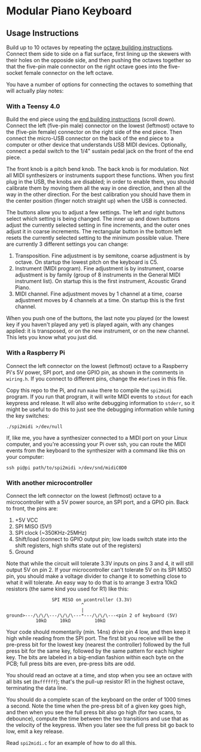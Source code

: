 # Modular Piano Keyboard

## Usage Instructions

Build up to 10 octaves by repeating the [octave building instructions](BUILD.md). Connect them side to side on a flat surface, first lining up the skewers with their holes on the opposide side, and then pushing the octaves together so that the five-pin male connector on the right octave goes into the five-socket female connector on the left octave.

You have a number of options for connecting the octaves to something that will actually play notes:

### With a Teensy 4.0

Build the end piece using the [end building instructions](BUILD.md) (scroll down). Connect the left (five-pin male) connector on the lowest (leftmost) octave to the (five-pin female) connector on the right side of the end piece. Then connect the micro-USB connector on the back of the end piece to a computer or other device that understands USB MIDI devices. Optionally, connect a pedal switch to the 1/4" sustain pedal jack on the front of the end piece.

The front knob is a pitch bend knob. The back knob is for modulation. Not all MIDI synthesizers or instruments support these functions. When you first plug in the USB, the knobs are disabled; in order to enable them, you should calibrate them by moving them all the way in one direction, and then all the way in the other direction. For the best calibration you should have them in the center position (finger notch straight up) when the USB is connected.

The buttons allow you to adjust a few settings. The left and right buttons select which setting is being changed. The inner up and down buttons adjust the currently selected setting in fine increments, and the outer ones adjust it in coarse increments. The rectangular button in the bottom left resets the currently selected setting to the minimum possible value. There are currently 3 different settings you can change:

 1. Transposition. Fine adjustment is by semitone, coarse adjustment is by octave. On startup the lowest pitch on the keyboard is C5.
 2. Instrument (MIDI program). Fine adjustment is by instrument, coarse adjustment is by family (group of 8 instruments in the General MIDI instrument list). On startup this is the first instrument, Acoustic Grand Piano.
 3. MIDI channel. Fine adjustment moves by 1 channel at a time, coarse adjustment moves by 4 channels at a time. On startup this is the first channel.

When you push one of the buttons, the last note you played (or the lowest key if you haven't played any yet) is played again, with any changes applied: it is transposed, or on the new instrument, or on the new channel. This lets you know what you just did.

### With a Raspberry Pi

Connect the left connector on the lowest (leftmost) octave to a Raspberry Pi's 5V power, SPI port, and one GPIO pin, as shown in the comments in `wiring.h`. If you connect to different pins, change the `#define`s in this file.

Copy this repo to the Pi, and run `make` there to compile the `spi2midi` program. If you run that program, it will write MIDI events to `stdout` for each keypress and release. It will also write debugging information to `stderr`, so it might be useful to do this to just see the debugging information while tuning the key switches:

    ./spi2midi >/dev/null

If, like me, you have a synthesizer connected to a MIDI port on your Linux computer, and you're accessing your Pi over ssh, you can route the MIDI events from the keyboard to the synthesizer with a command like this on your computer:

    ssh pi@pi path/to/spi2midi >/dev/snd/midiC0D0

### With another microcontroller

Connect the left connector on the lowest (leftmost) octave to a microcontroller with a 5V power source, an SPI port, and a GPIO pin. Back to front, the pins are:

 1. +5V VCC
 2. SPI MISO (5V!)
 3. SPI clock (~350KHz-25MHz)
 4. Shift/load (connect to GPIO output pin; low loads switch state into the shift registers, high shifts state out of the registers)
 5. Ground

Note that while the circuit will tolerate 3.3V inputs on pins 3 and 4, it will still output 5V on pin 2. If your microcontroller can't tolerate 5V on its SPI MISO pin, you should make a voltage divider to change it to something close to what it will tolerate. An easy way to do that is to arrange 3 extra 10kΩ resistors (the same kind you used for R1) like this:

                     SPI MISO on μcontroller (3.3V)
                                ^
                                |
    ground>---/\/\/\---/\/\/\---*---/\/\/\---<pin 2 of keyboard (5V)
               10kΩ     10kΩ         10kΩ

Your code should momentarily (min. 14ns) drive pin 4 low, and then keep it high while reading from the SPI port. The first bit you receive will be the pre-press bit for the lowest key (nearest the controller) followed by the full press bit for the same key, followed by the same pattern for each higher key. The bits are labeled in a big-endian fashion within each byte on the PCB; full press bits are even, pre-press bits are odd.

You should read an octave at a time, and stop when you see an octave with all bits set (`0xffffff`); that's the pull-up resistor R1 in the highest octave, terminating the data line.

You should do a complete scan of the keyboard on the order of 1000 times a second. Note the time when the pre-press bit of a given key goes high, and then when you see the full press bit also go high (for two scans, to debounce), compute the time between the two transitions and use that as the velocity of the keypress. When you later see the full press bit go back to low, emit a key release.

Read `spi2midi.c` for an example of how to do all this.


